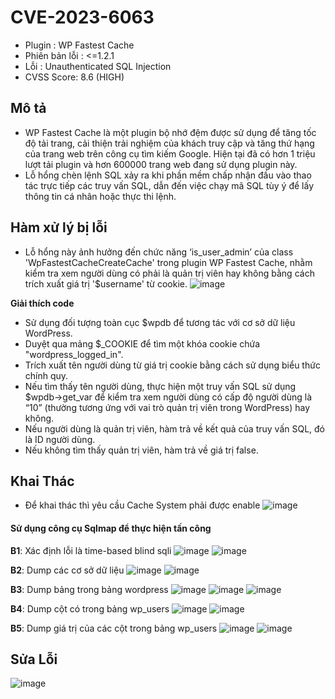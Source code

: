 # CVE-2023-6063

- Plugin : WP Fastest Cache
- Phiên bản lỗi : <=1.2.1
- Lỗi : Unauthenticated SQL Injection
- CVSS Score: 8.6 (HIGH)

## Mô tả

- WP Fastest Cache là một plugin bộ nhớ đệm được sử dụng để tăng tốc độ tải trang, cải thiện trải nghiệm của khách truy cập và tăng thứ hạng của trang web trên công cụ tìm kiếm Google. Hiện tại đã có hơn 1 triệu lượt tải plugin và hơn 600000 trang web đang sử dụng plugin này.
- Lỗ hổng chèn lệnh SQL xảy ra khi phần mềm chấp nhận đầu vào thao tác trực tiếp các truy vấn SQL, dẫn đến việc chạy mã SQL tùy ý để lấy thông tin cá nhân hoặc thực thi lệnh.

## Hàm xử lý bị lỗi

- Lỗ hổng này ảnh hưởng đến chức năng ‘is_user_admin’ của class 'WpFastestCacheCreateCache' trong plugin WP Fastest Cache, nhằm kiểm tra xem người dùng có phải là quản trị viên hay không bằng cách trích xuất giá trị '$username' từ cookie.
![image](https://github.com/Manh130902/wordpress/assets/93723285/d24c0c6e-175c-4a5c-9723-410a82cf5159)

**Giải thích code**

- Sử dụng đối tượng toàn cục $wpdb để tương tác với cơ sở dữ liệu WordPress.
- Duyệt qua mảng $\_COOKIE để tìm một khóa cookie chứa "wordpress_logged_in".
- Trích xuất tên người dùng từ giá trị cookie bằng cách sử dụng biểu thức chính quy.
- Nếu tìm thấy tên người dùng, thực hiện một truy vấn SQL sử dụng $wpdb->get_var để kiểm tra xem người dùng có cấp độ người dùng là “10” (thường tương ứng với vai trò quản trị viên trong WordPress) hay không.
- Nếu người dùng là quản trị viên, hàm trả về kết quả của truy vấn SQL, đó là ID người dùng.
- Nếu không tìm thấy quản trị viên, hàm trả về giá trị false.

## Khai Thác

- Để khai thác thì yêu cầu Cache System phải được enable
![image](https://github.com/Manh130902/wordpress/assets/93723285/940269bc-5fdf-4064-8549-c2ded720a4f0)

#### Sử dụng công cụ Sqlmap để thực hiện tấn công

**B1**: Xác định lỗi là time-based blind sqli
![image](https://github.com/Manh130902/wordpress/assets/93723285/f71f397c-c8d8-4c3d-94fc-0ba3327a7cf8)
![image](https://github.com/Manh130902/wordpress/assets/93723285/3a52f601-2770-4f54-a805-5a7495f53143)

**B2**: Dump các cơ sở dữ liệu
![image](https://github.com/Manh130902/wordpress/assets/93723285/5ab520e0-2f89-4e79-807e-aed6b488ff4e)
![image](https://github.com/Manh130902/wordpress/assets/93723285/442b6190-7b41-4c5c-8ad0-9cda116843e7)

**B3**: Dump bảng trong bảng wordpress
![image](https://github.com/Manh130902/wordpress/assets/93723285/28ad9a33-6322-473a-b5db-85899ebd6bfa)
![image](https://github.com/Manh130902/wordpress/assets/93723285/174aff39-6188-4802-a94d-e8d595cef4a5)
![image](https://github.com/Manh130902/wordpress/assets/93723285/141c77ee-4391-42a3-b799-0a771fde2900)

**B4**: Dump cột có trong bảng wp_users
![image](https://github.com/Manh130902/wordpress/assets/93723285/44ee0677-690a-43bc-8ada-d7df84c90acc)
![image](https://github.com/Manh130902/wordpress/assets/93723285/d6404ed9-f321-43bb-80b6-2d44ae3d4573)

**B5**: Dump giá trị của các cột trong bảng wp_users
![image](https://github.com/Manh130902/wordpress/assets/93723285/5a6c6223-4dd4-4aac-aac3-9eef50711d54)
![image](https://github.com/Manh130902/wordpress/assets/93723285/fa2e9d89-d64f-4378-a679-6333ce3b3d94)

## Sửa Lỗi
![image](https://github.com/Manh130902/wordpress/assets/93723285/da315716-d513-4a39-8be2-0b874d5693af)
